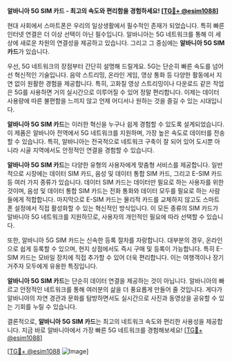 **알바니아 5G SIM 카드 - 최고의 속도와 편리함을 경험하세요! [[TG💪+ @esim1088](https://t.me/s/esim1088)]**

현대 사회에서 스마트폰은 우리의 일상생활에서 필수적인 존재가 되었습니다. 특히 빠른 인터넷 연결은 더 이상 선택이 아닌 필수입니다. 알바니아는 5G 네트워크를 통해 이 세상에 새로운 차원의 연결성을 제공하고 있습니다. 그리고 그 중심에는 **알바니아 5G SIM 카드**가 있습니다.

우선, 5G 네트워크의 장점부터 간단히 설명해 드릴게요. 5G는 단순히 빠른 속도를 넘어선 혁신적인 기술입니다. 음악 스트리밍, 온라인 게임, 영상 통화 등 다양한 활동에서 지연 없이 원활한 경험을 제공합니다. 특히, 고화질 영상 스트리밍이나 다운로드 같은 작업은 5G를 사용하면 거의 실시간으로 이루어질 수 있어 정말 편리합니다. 이제는 데이터 사용량에 따른 불편함을 느끼지 않고 언제 어디서나 원하는 것을 즐길 수 있는 시대입니다.

**알바니아 5G SIM 카드**는 이러한 혁신을 누구나 쉽게 경험할 수 있도록 설계되었습니다. 이 제품은 알바니아 전역에서 5G 네트워크를 지원하며, 가장 높은 속도로 데이터를 전송할 수 있습니다. 특히, 알바니아는 전국적으로 네트워크 구축이 잘 되어 있어 도시뿐 아니라 시골 지역에서도 안정적인 연결을 경험할 수 있습니다.

**알바니아 5G SIM 카드**는 다양한 유형의 사용자에게 맞춤형 서비스를 제공합니다. 일반적으로 시장에는 데이터 SIM 카드, 음성 및 데이터 통합 SIM 카드, 그리고 E-SIM 카드 등 여러 가지 종류가 있습니다. 데이터 SIM 카드는 데이터만 필요로 하는 사용자를 위한 것이며, 음성 및 데이터 통합 SIM 카드는 전화 통화와 데이터 모두를 필요로 하는 사람들에게 적합합니다. 마지막으로 E-SIM 카드는 물리적 카드를 교체하지 않고도 스마트폰 설정에서 직접 활성화할 수 있는 혁신적인 방식입니다. 이 모든 종류의 SIM 카드가 알바니아 5G 네트워크를 지원하므로, 사용자의 개인적인 필요에 따라 선택할 수 있습니다.

또한, 알바니아 5G SIM 카드는 신속한 등록 절차를 자랑합니다. 대부분의 경우, 온라인으로 쉽게 등록할 수 있으며, 현지 상점에서도 즉시 구매 및 등록이 가능합니다. 특히 E-SIM 카드는 모바일 장치에 직접 추가할 수 있어 더욱 편리합니다. 이는 여행객이나 장기 거주자 모두에게 유용한 특징입니다.

**알바니아 5G SIM 카드**는 단순히 데이터 연결을 제공하는 것이 아닙니다. 알바니아의 빠르고 안정적인 네트워크를 통해 여러분의 삶을 더 풍요롭게 만들어 줄 것입니다. 게다가 알바니아의 자연 경관과 문화를 탐방하면서도 실시간으로 사진과 동영상을 공유할 수 있는 기회를 누릴 수 있습니다.

결론적으로, **알바니아 5G SIM 카드**는 최고의 네트워크 속도와 편리한 사용성을 제공합니다. 지금 바로 알바니아에서 가장 빠른 5G 네트워크를 경험해보세요! [[TG💪+ @esim1088](https://t.me/s/esim1088)]

[[TG💪+ @esim1088](https://t.me/s/esim1088) ![Image](https://i.postimg.cc/Y0z9fWf4/image.png)]